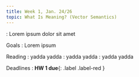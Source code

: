 ```yaml
---
title: Week 1, Jan. 24/26
topic: What Is Meaning? (Vector Semantics)
---
```


: Lorem ipsum dolor sit amet

Goals
: Lorem ipsum

Reading
: yadda yadda
: yadda yadda
: yadda yadda

Deadlines
: **HW 1 due**{: .label .label-red }